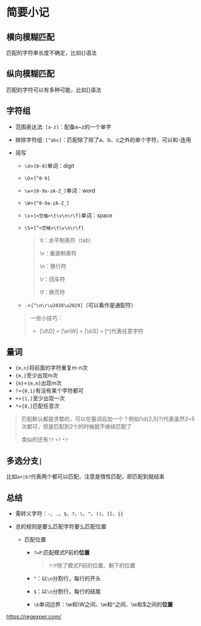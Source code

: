 # 简要小记

## 横向模糊匹配

匹配的字符串长度不确定，比如{}语法

## 纵向模糊匹配

匹配的字符可以有多种可能，比如[]语法

## 字符组

- 范围表达法: `[a-z]`：配备a~z的一个单字

- 排除字符组: `[^abc]`：匹配除了除了a、b、c之外的单个字符，可以和-连用

- 简写

  - `\d`=`[0-9]`单词：digit

  - `\D`=`[^0-9]`

  - `\w`=`[0-9a-zA-Z_]`单词：word

  - `\W`=`[^0-9a-zA-Z_]`

  - `\s`=`[<空格>\t\v\n\r\f]`单词：space

  - `\S`=`[^<空格>\t\v\n\r\f]`

    > \t：水平制表符（tab）
    >
    > \v：垂直制表符
    >
    > \n：换行符
    >
    > \r：回车符
    >
    > \f：换页符
  
  - `.`=`[^\n\r\u2028\u2029]`（可以看作是通配符）
  
  > 一些小技巧：
  >
  > - [\d\D] = [\w\W] = [\s\S] = [^]代表任意字符

## 量词

- `{m,n}`将前面的字符重复m-n次
- `{m,}`至少出现m次
- `{m}`=`{m,m}`出现m次
- `?`=`{0,1}`有没有某个字符都可
- `+`=`{1,}`至少出现一次
- `*`=`{0,}`匹配任意次

> 匹配默认都是贪婪的，可以在量词后加一个？例如/\d{2,5}?/代表虽然2~5次都可，但是匹配到2个的时候就不继续匹配了
>
> 类似的还有`??` `+?` `*?`

## 多选分支`|`

比如`a+|b?`代表两个都可以匹配，注意是惰性匹配，即匹配到就结束

## 总结

- 需转义字符：`-`、`.`、`$`、`?`、`\`、`^`、`()`、`[]`、`{}`

- 总的规则是要么匹配字符要么匹配位置

  - 匹配位置

    - `?=P`:匹配模式P前的**位置**

      > `?!P`除了模式P前的位置、剩下的位置

    - `^`：以`\n`分割行，每行的开头

    - `$`：以`\n`分割行，每行的结尾

    - `\b`单词边界：\w和\W之间、\w和^之间、\w和$之间的**位置**

https://regexper.com/
